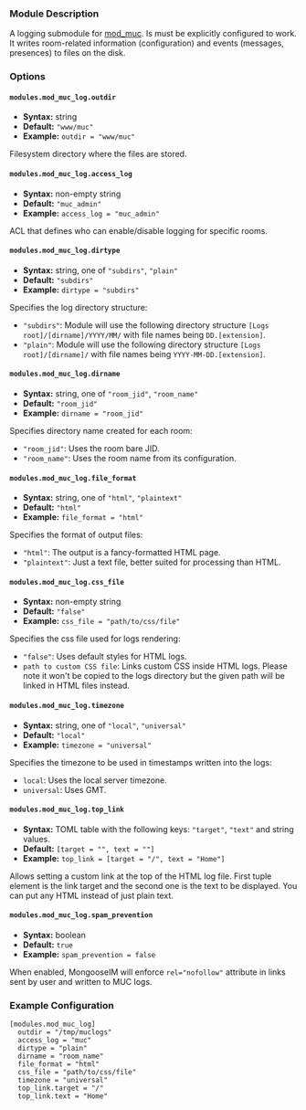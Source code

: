 ### Module Description
A logging submodule for [mod_muc](mod_muc.md). 
Is must be explicitly configured to work. 
It writes room-related information (configuration) and events (messages, presences) to files on the disk.

### Options

#### `modules.mod_muc_log.outdir`
* **Syntax:** string
* **Default:** `"www/muc"`
* **Example:** `outdir = "www/muc"`

Filesystem directory where the files are stored.

#### `modules.mod_muc_log.access_log`
* **Syntax:** non-empty string
* **Default:** `"muc_admin"`
* **Example:** `access_log = "muc_admin"`

ACL that defines who can enable/disable logging for specific rooms.

#### `modules.mod_muc_log.dirtype`
* **Syntax:** string, one of `"subdirs"`, `"plain"`
* **Default:** `"subdirs"`
* **Example:** `dirtype = "subdirs"`

Specifies the log directory structure:

* `"subdirs"`: Module will use the following directory structure `[Logs root]/[dirname]/YYYY/MM/` with file names being `DD.[extension]`.
* `"plain"`: Module will use the following directory structure `[Logs root]/[dirname]/` with file names being `YYYY-MM-DD.[extension]`.

#### `modules.mod_muc_log.dirname`
* **Syntax:** string, one of `"room_jid"`, `"room_name"`
* **Default:** `"room_jid"`
* **Example:** `dirname = "room_jid"`

Specifies directory name created for each room:

* `"room_jid"`: Uses the room bare JID.
* `"room_name"`: Uses the room name from its configuration.


#### `modules.mod_muc_log.file_format`
* **Syntax:** string, one of `"html"`, `"plaintext"`
* **Default:** `"html"`
* **Example:** `file_format = "html"`

Specifies the format of output files:

* `"html"`: The output is a fancy-formatted HTML page.
* `"plaintext"`: Just a text file, better suited for processing than HTML.

#### `modules.mod_muc_log.css_file`
* **Syntax:** non-empty string
* **Default:** `"false"`
* **Example:** `css_file = "path/to/css/file"`

Specifies the css file used for logs rendering:

* `"false"`: Uses default styles for HTML logs.
* `path to custom CSS file`: Links custom CSS inside HTML logs. Please note it won't be copied to the logs directory but the given path will be linked in HTML files instead.

#### `modules.mod_muc_log.timezone`
* **Syntax:** string, one of `"local"`, `"universal"`
* **Default:** `"local"`
* **Example:** `timezone = "universal"`

Specifies the timezone to be used in timestamps written into the logs:

* `local`: Uses the local server timezone.
* `universal`: Uses GMT.

#### `modules.mod_muc_log.top_link`
* **Syntax:** TOML table with the following keys: `"target"`, `"text"` and string values.
* **Default:** `[target = "", text = ""]`
* **Example:** `top_link = [target = "/", text = "Home"]`

Allows setting a custom link at the top of the HTML log file. 
First tuple element is the link target and the second one is the text to be displayed. 
You can put any HTML instead of just plain text.

#### `modules.mod_muc_log.spam_prevention`
* **Syntax:** boolean
* **Default:** `true`
* **Example:** `spam_prevention = false`

When enabled, MongooseIM will enforce `rel="nofollow"` attribute in links sent by user and written to MUC logs.

### Example Configuration

```
[modules.mod_muc_log]
  outdir = "/tmp/muclogs"
  access_log = "muc"
  dirtype = "plain"
  dirname = "room_name"
  file_format = "html"
  css_file = "path/to/css/file"
  timezone = "universal"
  top_link.target = "/"
  top_link.text = "Home"
```
